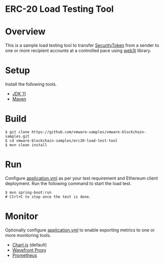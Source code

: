 # ERC-20 Load Testing Tool

# Overview

This is a sample load testing tool to
transfer [SecurityToken](../hardhat/contracts/SecurityToken.sol)
from a sender to one or more recipient accounts at a controlled pace
using [web3j](https://github.com/web3j/web3j) library.

# Setup

Install the following tools.

* [JDK 11](https://adoptopenjdk.net/installation.html)
* [Maven](https://maven.apache.org/install.html)

# Build

```shell
$ git clone https://github.com/vmware-samples/vmware-blockchain-samples.git
$ cd vmware-blockchain-samples/erc20-load-test-tool
$ mvn clean install
```

# Run

Configure [application.yml](src/main/resources/config/application.yml) as per your test requirement
and Ethereum client deployment. Run the following command to start the load test.

```shell
$ mvn spring-boot:run
# Ctrl+C to stop once the test is done. 
```

# Monitor

Optionally configure [application.yml](./src/main/resources/config/application.yml) to enable
exporting metrics to one or more monitoring tools.

* [Chart.js](https://www.chartjs.org/) (default)
* [Wavefront Proxy](https://hub.docker.com/r/wavefronthq/proxy)
* [Prometheus](https://prometheus.io/docs/prometheus/latest/installation/)
